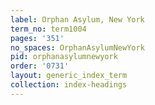 ```yaml
---
label: Orphan Asylum, New York
term_no: term1004
pages: '351'
no_spaces: OrphanAsylumNewYork
pid: orphanasylumnewyork
order: '0731'
layout: generic_index_term
collection: index-headings
---
```

